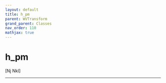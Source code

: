```yaml
---
layout: default
title: h_pm
parent: WVTransform
grand_parent: Classes
nav_order: 110
mathjax: true
---
```


#  h_pm

[Nj Nkl]


---

